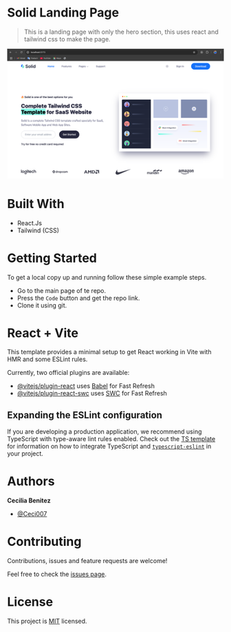 # Solid Landing Page

> This is a landing page with only the hero section, this uses react and tailwind css to make the page.

![app screenshot](./app_screenshot.png) 

# Built With

- React.Js
- Tailwind (CSS)


# Getting Started

To get a local copy up and running follow these simple example steps.

- Go to the main page of te repo.
- Press the ```Code``` button and get the repo link.
- Clone it using git.


# React + Vite

This template provides a minimal setup to get React working in Vite with HMR and some ESLint rules.

Currently, two official plugins are available:

- [@vitejs/plugin-react](https://github.com/vitejs/vite-plugin-react/blob/main/packages/plugin-react) uses [Babel](https://babeljs.io/) for Fast Refresh
- [@vitejs/plugin-react-swc](https://github.com/vitejs/vite-plugin-react/blob/main/packages/plugin-react-swc) uses [SWC](https://swc.rs/) for Fast Refresh

## Expanding the ESLint configuration

If you are developing a production application, we recommend using TypeScript with type-aware lint rules enabled. Check out the [TS template](https://github.com/vitejs/vite/tree/main/packages/create-vite/template-react-ts) for information on how to integrate TypeScript and [`typescript-eslint`](https://typescript-eslint.io) in your project.

# Authors

**Cecilia Benitez**

- [@Ceci007](https://github.com/Ceci007)


# Contributing

Contributions, issues and feature requests are welcome!

Feel free to check the [issues page](https://github.com/Ceci007/solid-landing-page/issues).

# License

This project is [MIT](lic.url) licensed.
